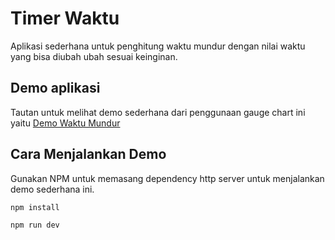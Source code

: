 # Timer Waktu

Aplikasi sederhana untuk penghitung waktu mundur dengan nilai waktu yang bisa diubah ubah sesuai keinginan.

## Demo aplikasi

Tautan untuk melihat demo sederhana dari penggunaan gauge chart ini yaitu [Demo Waktu Mundur](https://html-css-eksperimen.github.io/demo-timerapps/)

## Cara Menjalankan Demo

Gunakan NPM untuk memasang dependency http server untuk menjalankan demo sederhana ini.

```sh
npm install

npm run dev
```
